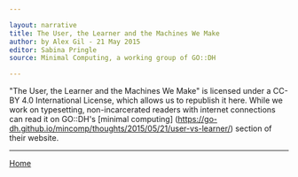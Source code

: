 ```yaml
---

layout: narrative
title: The User, the Learner and the Machines We Make
author: by Alex Gil - 21 May 2015
editor: Sabina Pringle
source: Minimal Computing, a working group of GO::DH

---
```


"The User, the Learner and the Machines We Make" is licensed under a CC-BY 4.0 International License, which allows us to republish it here. While we work on typesetting, non-incarcerated readers with internet connections can read it on GO::DH's [minimal computing] (https://go-dh.github.io/mincomp/thoughts/2015/05/21/user-vs-learner/) section of their website.

---

[Home](/intro-to-dh/index)
